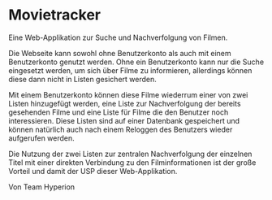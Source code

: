 # Movietracker
Eine Web-Applikation zur Suche und Nachverfolgung von Filmen.

Die Webseite kann sowohl ohne Benutzerkonto als auch mit einem Benutzerkonto genutzt werden.
Ohne ein Benutzerkonto kann nur die Suche eingesetzt werden, um sich über Filme
zu informieren, allerdings können diese dann nicht in Listen gesichert werden.

Mit einem Benutzerkonto können diese Filme wiederrum einer von zwei Listen hinzugefügt werden,
eine Liste zur Nachverfolgung der bereits gesehenden Filme und eine Liste für Filme die den Benutzer
noch interessieren. Diese Listen sind auf einer Datenbank gespeichert
und können natürlich auch nach einem Reloggen des Benutzers wieder aufgerufen werden.

Die Nutzung der zwei Listen zur zentralen Nachverfolgung der einzelnen Titel mit einer direkten
Verbindung zu den Filminformationen ist der große Vorteil und damit der USP dieser Web-Applikation.

Von Team Hyperion





